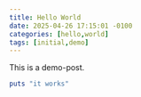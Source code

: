 ```yaml
---
title: Hello World
date: 2025-04-26 17:15:01 -0100
categories: [hello,world]
tags: [initial,demo]
---
```


This is a demo-post.

```ruby
puts "it works"
```